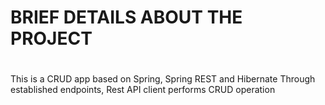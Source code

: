 #
# BRIEF DETAILS ABOUT THE PROJECT
#
This is a CRUD app based on Spring, Spring REST and Hibernate
Through established endpoints, Rest API client performs CRUD operation